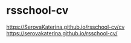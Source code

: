 # rsschool-cv

https://SerovaKaterina.github.io/rsschool-cv/cv
https://serovakaterina.github.io/rsschool-cv/